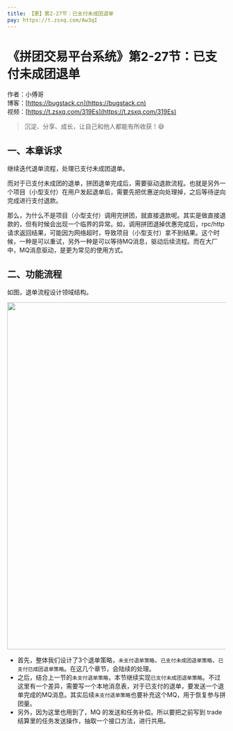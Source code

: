 ```yaml
---
title: 【更】第2-27节：已支付未成团退单
pay: https://t.zsxq.com/Aw3qI
---
```


# 《拼团交易平台系统》第2-27节：已支付未成团退单

作者：小傅哥
<br/>博客：[https://bugstack.cn](https://bugstack.cn)
<br/>视频：[https://t.zsxq.com/319Es](https://t.zsxq.com/319Es)

> 沉淀、分享、成长，让自己和他人都能有所收获！😄

## 一、本章诉求

继续迭代退单流程，处理已支付未成团退单。

而对于已支付未成团的退单，拼团退单完成后，需要驱动退款流程。也就是另外一个项目（小型支付）在用户发起退单后，需要先把优惠逆向处理掉，之后等待逆向完成进行支付退款。

那么，为什么不是项目（小型支付）调用完拼团，就直接退款呢。其实是做直接退款的，但有时候会出现一个临界的异常。如，调用拼团退掉优惠完成后，rpc/http 请求返回结果，可能因为网络超时，导致项目（小型支付）拿不到结果。这个时候，一种是可以重试，另外一种是可以等待MQ消息，驱动后续流程。而在大厂中，MQ消息驱动，是更为常见的使用方式。

## 二、功能流程

如图，退单流程设计领域结构。

<div align="center">
    <img src="https://bugstack.cn/images/article/project/group-buy-market/group-buy-market-2-27-01.png" width="800px">
</div>

- 首先，整体我们设计了3个退单策略，`未支付退单策略`、`已支付未成团退单策略`、`已支付已成团退单策略`。在这几个章节，会陆续的处理。
- 之后，结合上一节的`未支付退单策略`，本节继续实现`已支付未成团退单策略`。不过这里有一个差异，需要写一个本地消息表，对于已支付的退单，要发送一个退单完成的MQ消息。其实后续`未支付退单策略`也要补充这个MQ，用于恢复参与拼团量。
- 另外，因为这里也用到了，MQ 的发送和任务补偿。所以要把之前写到 trade 结算里的任务发送操作，抽取一个接口方法，进行共用。
